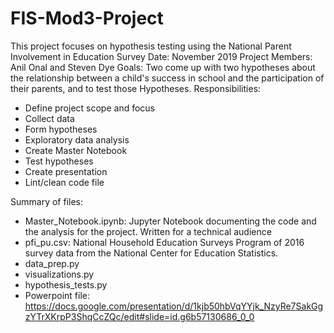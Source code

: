 # FIS-Mod3-Project
This project focuses on hypothesis testing using the National Parent Involvement in Education Survey
Date: November 2019
Project Members: Anil Onal and Steven Dye
Goals: Two come up with two hypotheses about the relationship between a child's success in school and the participation of their parents, and to test those Hypotheses.
Responsibilities:
 - Define project scope and focus
 - Collect data
 - Form hypotheses
 - Exploratory data analysis
 - Create Master Notebook
 - Test hypotheses
 - Create presentation
 - Lint/clean code file
 
Summary of files:
 - Master_Notebook.ipynb: Jupyter Notebook documenting the code and the analysis for the project. Written for a technical audience
 - pfi_pu.csv: National Household Education Surveys Program of 2016 survey data from the National Center for Education Statistics.
 - data_prep.py
 - visualizations.py
 - hypothesis_tests.py
 - Powerpoint file: https://docs.google.com/presentation/d/1kjb50hbVqYYjk_NzyRe7SakGgzYTrXKrpP3ShqCcZQc/edit#slide=id.g6b57130686_0_0
